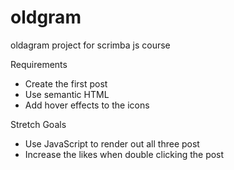 # oldgram
oldagram project for scrimba js course

Requirements

- Create the first post
- Use semantic HTML 
- Add hover effects to the icons

Stretch Goals

- Use JavaScript to render out all three post
- Increase the likes when double clicking the post


